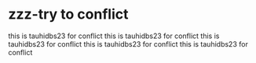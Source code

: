 # zzz-try to conflict
this is tauhidbs23 for conflict
this is tauhidbs23 for conflict
this is tauhidbs23 for conflict
this is tauhidbs23 for conflict
this is tauhidbs23 for conflict